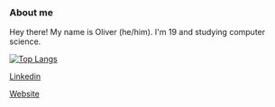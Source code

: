 ### About me

Hey there! My name is Oliver (he/him). I'm 19 and studying computer science.

[![Top Langs](https://github-readme-stats.vercel.app/api/top-langs/?username=olwmc)]()

[Linkedin](https://www.linkedin.com/in/oliver-mclaughlin-35689219a/)

[Website](https://olwmc.github.io)
